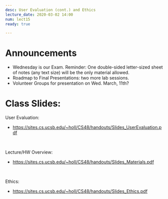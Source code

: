 ```yaml
---
desc: User Evaluation (cont.) and Ethics
lecture_date: 2020-03-02 14:00
num: lect15
ready: true

---
```



#  Announcements
* Wednesday is our Exam. Reminder: One double-sided letter-sized sheet of notes (any text size) will be the only material allowed. 
* Roadmap to Final Presentations: two more lab sessions. 
* Volunteer Groups for presentation on Wed. March, 11th? 



# Class Slides:
User Evaluation:
* <https://sites.cs.ucsb.edu/~holl/CS48/handouts/Slides_UserEvaluation.pdf>
</br>

Lecture/HW Overview:
* <https://sites.cs.ucsb.edu/~holl/CS48/handouts/Slides_Materials.pdf>
</br>

Ethics: 
* <https://sites.cs.ucsb.edu/~holl/CS48/handouts/Slides_Ethics.pdf>





	